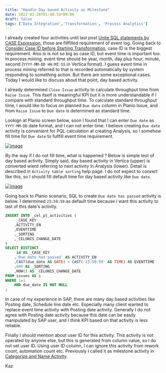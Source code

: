 ```yaml
---
title: "Handle Day based Activity as Milestone"
date: 2022-03-26T01:48:53+09:00
draft: false
tags: ['Data Integration','Transformation', 'Process Analytics']
---
```


I already created four activities until last post [Unite SQL statements by CASE Expression](../2022-03-19-unite-sql-statements-by-case-expression), those are fillfilled requirement of event log. Going back to [Consider Case ID before Starting Transformation](../2022-02-12-consider-case-id-before-starting-transformation), case ID is the biggest requirement. Also is is not so big as case ID, but event time is important too. In process mining, event time should be year, month, day plus hour, minute, second (`YYYY-MM-DD HH:MI:SS` in Vertica format). I guess event time in process mining referred to that is recorded automatically by system responding to something action. But there are some exceptional cases. Today I would like to discuss about that point, day based activity.

I already determined `Close Issue` activity to calculate throughput time from `Raise Issue`. This itself is meaningful KPI but it is more understandable if I compare with standard throughput time. To calculate standard throughput time, I would like to focus on planned `Due date` column in Planio Issue, and from `Raise Issue` to `Due date` is determined as standard time.

Lookign at Planio screen below, soon I found that I can enter `Due date` as `YYYY-MM-DD` date format, and I can not enter time. I believe creating `Due date` activity is convenient for PQL calculation at creating Analysis, so I somehow fill time for `Due date` to fullfill event time requirement.

[![image](https://user-images.githubusercontent.com/67397583/159487601-38bd7abf-0fb4-4447-a5bb-5704cdea60a4.png)](https://user-images.githubusercontent.com/67397583/159487601-38bd7abf-0fb4-4447-a5bb-5704cdea60a4.png)

By the way if I do not fill time, what is happened ? Below is simple test of day based activity. Simply said, day based activity in Vertica (upper) is converted wierd referring to next activity in Analysis (lower). Detail is described in `Activity table sorting` help page. I do not expect to convert like this, so I should fill default time for day based activity like `Due date`.

[![image](https://user-images.githubusercontent.com/67397583/159489824-fc764de9-a2e3-462f-8a9d-3f07313e6f26.png)](https://user-images.githubusercontent.com/67397583/159489824-fc764de9-a2e3-462f-8a9d-3f07313e6f26.png)

Going back to Planio scenario, SQL to create `Due date has passed` activity is below. I determined `23:59:59` as default time because I want this activity to last of this date's activity.

```sql
INSERT INTO _cel_pl_activities (
     _CASE_KEY
    ,ACTIVITY_EN
    ,EVENTTIME
    ,_SORTING 
    ,_CELONIS_CHANGE_DATE
)
SELECT DISTINCT
     id AS _CASE_KEY
    ,'Due date has passed' AS ACTIVITY_EN
    ,CAST(due_date AS DATE) + CAST('23:59:59' AS TIME) AS EVENTTIME
    ,800 AS _SORTING
    ,NOW() AS _CELONIS_CHANGE_DATE
FROM issues AS i
WHERE 1=1
    AND due_date IS NOT NULL
;
```

In case of my experience in SAP, there are many day based activities like Posting date, Schedule line date etc. Especially many client wanted to replace event time activity with Posting date activity. Generally I do not agree with Posting date activity because this date can be easily manipulated by SAP user, and I think KPI based on that activity is less reliable. 

Finally I should mention about user ID for this activity. This activity is not operated by anyone else, but this is generated from column value, so I do not set user ID. Using user ID column, I can ignore this activity from rework count, automation count etc. Previously I called it as milestone activity in [Categorize and Name Activity](../2021-07-24-categorize-and-name-activity).

Kaz